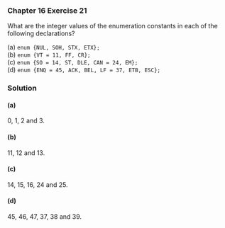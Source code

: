 ### Chapter 16 Exercise 21

What are the integer values of the enumeration constants in each of the
following declarations?

(a) `enum {NUL, SOH, STX, ETX};`  
(b) `enum {VT = 11, FF, CR};`  
(c) `enum {SO = 14, ST, DLE, CAN = 24, EM};`  
(d) `enum {ENQ = 45, ACK, BEL, LF = 37, ETB, ESC};`

### Solution

#### (a)

0, 1, 2 and 3.

#### (b)

11, 12 and 13.

#### (c)

14, 15, 16, 24 and 25.

#### (d)

45, 46, 47, 37, 38 and 39.
